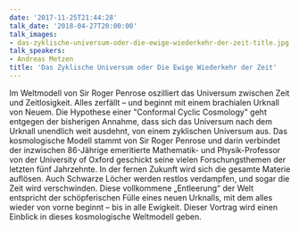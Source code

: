 ```yaml
---
date: '2017-11-25T21:44:28'
talk_date: '2018-04-27T20:00:00'
talk_images:
- das-zyklische-universum-oder-die-ewige-wiederkehr-der-zeit-title.jpg
talk_speakers:
- Andreas Metzen
title: 'Das Zyklische Universum oder Die Ewige Wiederkehr der Zeit'
---
```

Im Weltmodell von Sir Roger Penrose oszilliert das Universum zwischen Zeit und Zeitlosigkeit. Alles zerfällt – und beginnt mit einem brachialen Urknall von Neuem. Die Hypothese einer "Conformal Cyclic Cosmology" geht entgegen der bisherigen Annahme, dass sich das Universum nach dem Urknall unendlich weit ausdehnt, von einem zyklischen Universum aus. Das kosmologische Modell stammt von Sir Roger Penrose und darin verbindet der inzwischen 86-Jährige emeritierte Mathematik- und Physik-Professor von der University of Oxford geschickt seine vielen Forschungsthemen der letzten fünf Jahrzehnte. In der fernen Zukunft wird sich die gesamte Materie auflösen. Auch Schwarze Löcher werden restlos verdampfen, und sogar die Zeit wird verschwinden. Diese vollkommene „Entleerung“ der Welt entspricht der schöpferischen Fülle eines neuen Urknalls, mit dem alles wieder von vorne beginnt – bis in alle Ewigkeit. Dieser Vortrag wird einen Einblick in dieses kosmologische Weltmodell geben.

